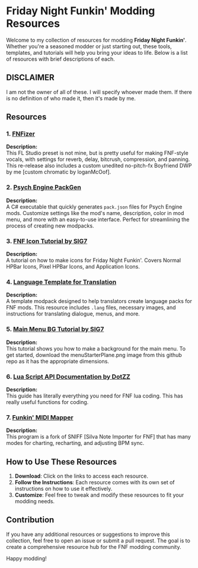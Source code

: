 # Friday Night Funkin' Modding Resources

Welcome to my collection of resources for modding **Friday Night Funkin'**. Whether you're a seasoned modder or just starting out, these tools, templates, and tutorials will help you bring your ideas to life. Below is a list of resources with brief descriptions of each.

## DISCLAIMER

I am not the owner of all of these. I will specify whoever made them. If there is no definition of who made it, then it's made by me.

## Resources

### 1. [FNFizer](https://github.com/BobbyDrawz/FunkinModdinResources/releases/tag/fnfizer)
**Description:**  
This FL Studio preset is not mine, but is pretty useful for making FNF-style vocals, with settings for reverb, delay, bitcrush, compression, and panning. This re-release also includes a custom unedited no-pitch-fx Boyfriend DWP by me [custom chromatic by loganMcOof].

### 2. [Psych Engine PackGen](https://github.com/BobbyDrawz/FunkinModdinResources/releases/tag/psychpackshit)
**Description:**  
A C# executable that quickly generates `pack.json` files for Psych Engine mods. Customize settings like the mod's name, description, color in mod menu, and more with an easy-to-use interface. Perfect for streamlining the process of creating new modpacks.

### 3. [FNF Icon Tutorial by SIG7](https://gamebanana.com/tuts/17214)
**Description:**  
A tutorial on how to make icons for Friday Night Funkin'. Covers Normal HPBar Icons, Pixel HPBar Icons, and Application Icons.

### 4. [Language Template for Translation](https://gamebanana.com/mods/536068)
**Description:**  
A template modpack designed to help translators create language packs for FNF mods. This resource includes `.lang` files, necessary images, and instructions for translating dialogue, menus, and more.

### 5. [Main Menu BG Tutorial by SIG7](https://gamebanana.com/tuts/16972)
**Description:**  
This tutorial shows you how to make a background for the main menu. To get started, download the menuStarterPlane.png image from this github repo as it has the appropriate dimensions.

### 6. [Lua Script API Documentation by DotZZ](https://gamebanana.com/tuts/15333)
**Description:**  
This guide has literally everything you need for FNF lua coding. This has really useful functions for coding.

### 7. [Funkin' MIDI Mapper](https://github.com/BobbyDrawz/FunkinMIDIMapper)
**Description:**  
This program is a fork of SNIFF [SiIva Note Importer for FNF] that has many modes for charting, recharting, and adjusting BPM sync.

## How to Use These Resources

1. **Download**: Click on the links to access each resource.
2. **Follow the Instructions**: Each resource comes with its own set of instructions on how to use it effectively.
3. **Customize**: Feel free to tweak and modify these resources to fit your modding needs.

## Contribution

If you have any additional resources or suggestions to improve this collection, feel free to open an issue or submit a pull request. The goal is to create a comprehensive resource hub for the FNF modding community.

Happy modding!
